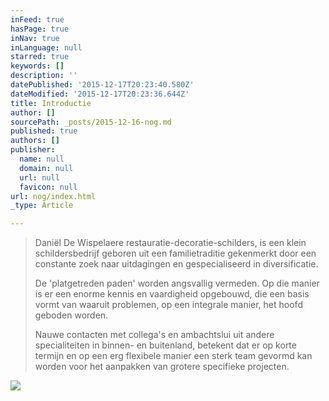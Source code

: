 ```yaml
---
inFeed: true
hasPage: true
inNav: true
inLanguage: null
starred: true
keywords: []
description: ''
datePublished: '2015-12-17T20:23:40.580Z'
dateModified: '2015-12-17T20:23:36.644Z'
title: Introductie
author: []
sourcePath: _posts/2015-12-16-nog.md
published: true
authors: []
publisher:
  name: null
  domain: null
  url: null
  favicon: null
url: nog/index.html
_type: Article

---
```

> Daniël De Wispelaere restauratie-decoratie-schilders, is een klein schildersbedrijf geboren uit een familietraditie gekenmerkt door een constante zoek naar uitdagingen en gespecialiseerd in diversificatie. 
> 
> De 'platgetreden paden' worden angsvallig vermeden. Op die manier is er een enorme kennis en vaardigheid opgebouwd, die een basis vormt van waaruit problemen, op een integrale manier, het hoofd geboden worden. 
> 
> Nauwe contacten met collega's en ambachtslui uit andere specialiteiten in binnen- en buitenland, betekent dat er op korte termijn en op een erg flexibele manier een sterk team gevormd kan worden voor het aanpakken van grotere specifieke projecten.

![](https://the-grid-user-content.s3-us-west-2.amazonaws.com/112ab38a-c21b-49ba-a062-3ff1c8fde5ae.jpg)
